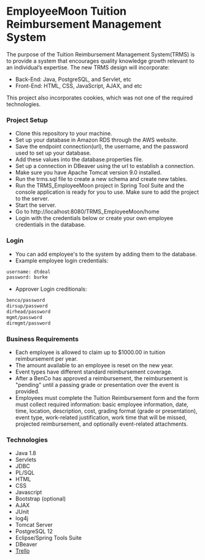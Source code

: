 # EmployeeMoon Tuition Reimbursement Management System

The purpose of the Tuition Reimbursement Management System(TRMS) is to provide a system that encourages quality knowledge growth relevant to an individual’s expertise. The
new TRMS design will incorporate:
- Back-End: Java, PostgreSQL, and Servlet, etc
- Front-End: HTML, CSS, JavaScript, AJAX, and etc

This project also incorporates cookies, which was not one of the required technologies.

### Project Setup
- Clone this repository to your machine.
- Set up your database in Amazon RDS through the AWS website.
- Save the endpoint connection(url), the username, and the password used to set up your database.
- Add these values into the database.properties file.
- Set up a connection in DBeaver using the url to establish a connection.
- Make sure you have Apache Tomcat version 9.0 installed.
- Run the trms.sql file to create a new schema and create new tables.
- Run the TRMS_EmployeeMoon project in Spring Tool Suite and the console application is ready for you to use. Make sure to add the project to the server.
- Start the server.
- Go to http://localhost:8080/TRMS_EmployeeMoon/home
- Login with the credentials below or create your own employee credentials in the database.

### Login
    
- You can add employee's to the system by adding them to the database.
- Example employee login credentials:
```sh
username: dtdeal
password: burke
```
- Approver Login creditionals:
```sh
benco/password
dirsup/password
dirhead/password
mgmt/password
dirmgmt/password
```

### Business Requirements
- Each employee is allowed to claim up to $1000.00 in tuition reimbursement per
year.
- The amount available to an employee is reset on the new year.
- Event types have different standard reimbursement coverage.
- After a BenCo has approved a reimbursement, the reimbursement is "pending"
until a passing grade or presentation over the event is provided.
- Employees must complete the Tuition Reimbursement form and the form must collect required information: basic employee information, date, time, location, description, cost, grading format (grade or presentation), event type, work-related justification, work time that will be missed, projected reimbursement, and optionally event-related attachments.

### Technologies

- Java 1.8
- Servlets
- JDBC
- PL/SQL
- HTML
- CSS
- Javascript
- Bootstrap (optional)
- AJAX
- JUnit
- log4j 
- Tomcat Server
- PostgreSQL 12
- Eclipse/Spring Tools Suite
- DBeaver
- [Trello](https://trello.com/invite/b/o0HT6j4K/e746baecb5c84d154bf12b81bef08b1c/agile-sprint-board)
